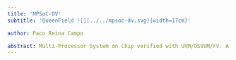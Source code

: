 ```yaml
---
title: 'MPSoC-DV'
subtitle: 'QueenField ![](../../mpsoc-dv.svg){width=17cm}'

author: Paco Reina Campo

abstract: Multi-Processor System on Chip verified with UVM/OSVVM/FV. A Multi-Processor System on Chip (MPSoC) is a System on Chip (SoC) which includes multiple Processing Units (PU). As such, it is a Multi-Core System-on-Chip. All PUs are linked to each other by a Network on Chip (NoC). These technologies meet the performance needs of multimedia applications, telecommunication architectures or network security.
---
```

